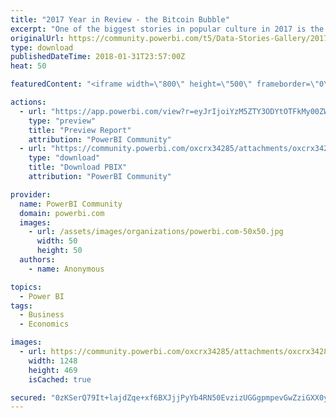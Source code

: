 ```yaml
---
title: "2017 Year in Review - the Bitcoin Bubble"
excerpt: "One of the biggest stories in popular culture in 2017 is the explosion of interest in Bitcoin. While many people are firm believers in its staying"
originalUrl: https://community.powerbi.com/t5/Data-Stories-Gallery/2017-Year-in-Review-the-Bitcoin-Bubble/m-p/349639
type: download
publishedDateTime: 2018-01-31T23:57:00Z
heat: 50

featuredContent: "<iframe width=\"800\" height=\"500\" frameborder=\"0\" src=\"https://app.powerbi.com/view?r=eyJrIjoiYzM5ZTY3ODYtOTFkMy00ZWRhLWIwMWEtNGM4YmQwMTgxYmJiIiwidCI6IjljYmY1NmNkLWE0NjgtNDFiMy05MmQ0LTY4N2ZlOTg0MjFkMyIsImMiOjN9\"></iframe>"

actions:
  - url: "https://app.powerbi.com/view?r=eyJrIjoiYzM5ZTY3ODYtOTFkMy00ZWRhLWIwMWEtNGM4YmQwMTgxYmJiIiwidCI6IjljYmY1NmNkLWE0NjgtNDFiMy05MmQ0LTY4N2ZlOTg0MjFkMyIsImMiOjN9"
    type: "preview"
    title: "Preview Report"
    attribution: "PowerBI Community"
  - url: "https://community.powerbi.com/oxcrx34285/attachments/oxcrx34285/DataStoriesGallery/1582/2/Bitcoin%20Bubble.pbix"
    type: "download"
    title: "Download PBIX"
    attribution: "PowerBI Community"

provider:
  name: PowerBI Community
  domain: powerbi.com
  images:
    - url: /assets/images/organizations/powerbi.com-50x50.jpg
      width: 50
      height: 50
  authors:
    - name: Anonymous

topics:
  - Power BI
tags:
  - Business
  - Economics

images:
  - url: https://community.powerbi.com/oxcrx34285/attachments/oxcrx34285/DataStoriesGallery/1582/3/Thumbnail.PNG
    width: 1248
    height: 469
    isCached: true

secured: "0zKSerQ79It+lajdZqe+xf6BXJjjPyYb4RN50EvzizUGGgpmpevGwZziGXX0yK0vRJqAPdWozEA+C+q6bPAsIyBePclhvNNdZuy2IF9HNFDTjxEHuyv8I9Bdc/8oQwjwqlg8lgoyY5/LQMq9Kalsf75l/4iZFwlj5Qu9VPO0WsFp9ptoYpF6d1qRp/Ur9sh7xjDsuKRcNusQroUWHzjGqR2A3ysTmEFGZV7m7Kh0W7W+45U8AeB4hSODHA0ecBU5XFNCo/mqikbIwleejMLJ4zUXCUnSE/i7JlB8NJ7KLv+NURESBMktuSPX43Q+RpPApAhYQKCXC6qwy8q2hEkYbfuEEf1wH3M4ywdm6TZk+LxeNJPz7kiIr9WRozUqkMRgXXUP36ydrl0415YJF5Hx0kvmWYlBls+vtBg0sRxa6DU=;h87MriZkXL+DR2MiKFSg9A=="
---
```


